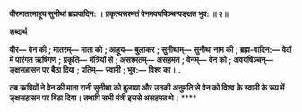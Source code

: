 **वीरमातरमाहूय सुनीथां ब्रह्मवादिन: ।** **प्रकृत्यसश्मतं वेनमवयषिञ्चन्पङ्क्षत भुव: ॥ २॥** 

**शब्दार्थ** 

**वीर—** **वेन की** **; मातरम्—** **माता को** **; आहूय—** **बुलाकर** **; सुनीथाम्—** **सुनीथा नाम की** **; ब्रह्म-वादिन:—** **वेदों में पारंगत ऋषिगण** **;** **प्रकृति—** **मंत्रियों से** **; असश्मतम्—** **असहमत** **; वेनम्—** **वेन को** **; अवयषिञ्चन्—** **ङ्क्षसहासन पर बैठा दिया** **; पतिम्—** **स्वामी** **; भुव:—** **विश्व का।** **.** 

**तब ऋषियों ने वेन की माता रानी सुनीथा को बुलाया और उनकी अनुमति से वेन को विश्व** **के स्वामी के रूप में ङ्क्षसहासन पर बिठा दिया। तथापि सभी मंत्री इससे असहमत थे।** **** 